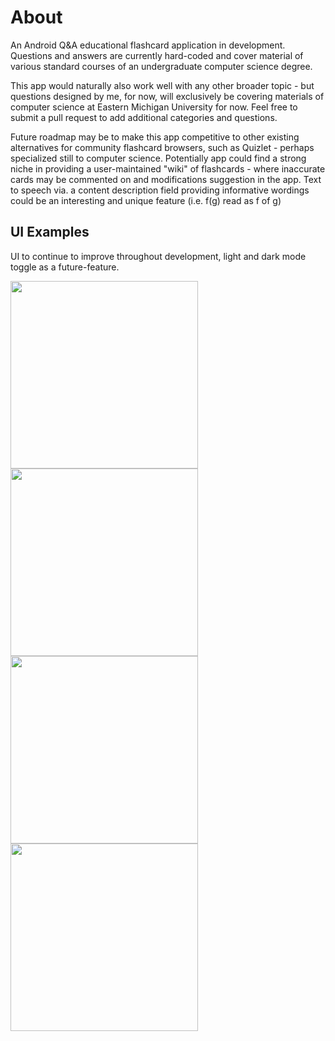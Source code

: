 # About
An Android Q&A educational flashcard application in development. Questions and answers are currently hard-coded and cover material of various standard courses of an undergraduate computer science degree.

This app would naturally also work well with any other broader topic - but questions designed by me, for now, will exclusively be covering materials of computer science at Eastern Michigan University for now. Feel free to submit a pull request to add additional categories and questions.

Future roadmap may be to make this app competitive to other existing alternatives for community flashcard browsers, such as Quizlet - perhaps specialized still to computer science. Potentially app could find a strong niche in providing a user-maintained "wiki" of flashcards - where inaccurate cards may be commented on and modifications suggestion in the app. Text to speech via. a content description field providing informative wordings could be an interesting and unique feature (i.e. f(g) read as f of g)

## UI Examples
UI to continue to improve throughout development, light and dark mode toggle as a future-feature.

<img src="https://user-images.githubusercontent.com/77797048/132620237-07c01930-cd33-45c3-8eab-641145c99c75.png" width="300px">
<img src="https://user-images.githubusercontent.com/77797048/132620229-c619377a-e836-433f-a16e-1a4693791690.png" width="300px">
<img src="https://user-images.githubusercontent.com/77797048/132620218-9ff6d9f5-24b4-496a-b2d6-c9ecb5a05ccc.png" width="300px">
<img src="https://user-images.githubusercontent.com/77797048/132620208-16821ab6-3108-4d87-b67b-7a0a93b38d02.png" width="300px">

